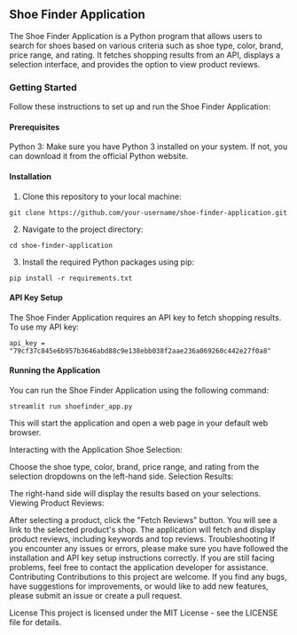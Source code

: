 

## Shoe Finder Application

The Shoe Finder Application is a Python program that allows users to search for shoes based on various criteria such as shoe type, color, brand, price range, and rating. It fetches shopping results from an API, displays a selection interface, and provides the option to view product reviews.

### Getting Started
Follow these instructions to set up and run the Shoe Finder Application:

#### Prerequisites

Python 3: Make sure you have Python 3 installed on your system. If not, you can download it from the official Python website.

#### Installation
1. Clone this repository to your local machine:
```
git clone https://github.com/your-username/shoe-finder-application.git
```
2. Navigate to the project directory:
```  
cd shoe-finder-application
```
3. Install the required Python packages using pip:
```
pip install -r requirements.txt
```
#### API Key Setup

The Shoe Finder Application requires an API key to fetch shopping results. To use my API key:
```
api_key = "79cf37c845e6b957b3646abd88c9e138ebb038f2aae236a069260c442e27f0a8"
```
#### Running the Application

You can run the Shoe Finder Application using the following command:
```
streamlit run shoefinder_app.py
```
This will start the application and open a web page in your default web browser.

Interacting with the Application
Shoe Selection:

Choose the shoe type, color, brand, price range, and rating from the selection dropdowns on the left-hand side.
Selection Results:

The right-hand side will display the results based on your selections.
Viewing Product Reviews:

After selecting a product, click the "Fetch Reviews" button.
You will see a link to the selected product's shop.
The application will fetch and display product reviews, including keywords and top reviews.
Troubleshooting
If you encounter any issues or errors, please make sure you have followed the installation and API key setup instructions correctly.
If you are still facing problems, feel free to contact the application developer for assistance.
Contributing
Contributions to this project are welcome. If you find any bugs, have suggestions for improvements, or would like to add new features, please submit an issue or create a pull request.

License
This project is licensed under the MIT License - see the LICENSE file for details.
